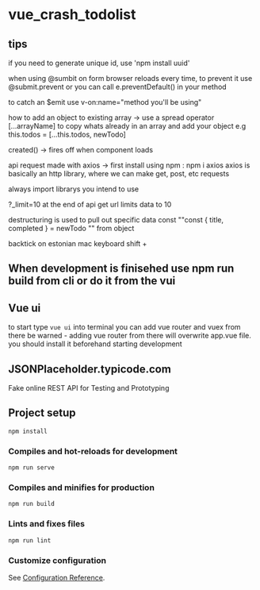 # vue_crash_todolist

## tips

if you need to generate unique id, use 'npm install uuid'

when using @sumbit on form browser reloads every time, to prevent it use @submit.prevent
or 
you can call e.preventDefault() in your method 

to catch an $emit use v-on:name="method you'll be using"

how to add an object to existing array -> use a spread operator [...arrayName] to copy whats already in an array and add your object e.g this.todos = [...this.todos, newTodo]

created() -> fires off when component loads

api request made with axios -> first install using npm : npm i axios
axios is basically an http library, where we can make get, post, etc requests

always import librarys you intend to use

?_limit=10 at the end of api get url limits data to 10

destructuring is used to pull out specific data const ""const { title, completed } = newTodo "" from object

backtick on estonian mac keyboard shift +
## When development is finisehed use npm run build from cli or do it from the vui
## Vue ui
to start type `vue ui` into terminal
you can add vue router and vuex from there
be warned - adding vue router from there will overwrite app.vue file. you should install it beforehand starting development

## JSONPlaceholder.typicode.com
Fake online REST API for Testing and Prototyping




## Project setup
```
npm install
```

### Compiles and hot-reloads for development
```
npm run serve
```

### Compiles and minifies for production
```
npm run build
```

### Lints and fixes files
```
npm run lint
```

### Customize configuration
See [Configuration Reference](https://cli.vuejs.org/config/).

